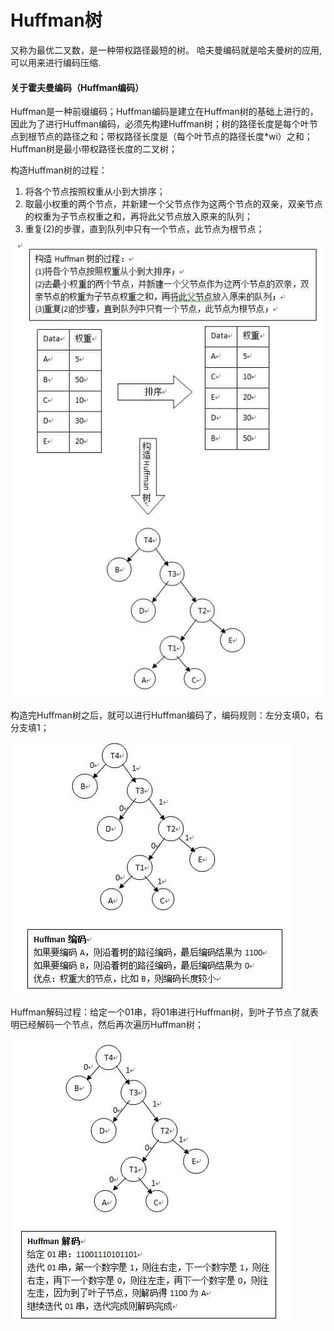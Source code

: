 # Huffman树

又称为最优二叉数，是一种带权路径最短的树。
哈夫曼编码就是哈夫曼树的应用,可以用来进行编码压缩.

#### 关于霍夫曼编码（Huffman编码）



Huffman是一种前缀编码；Huffman编码是建立在Huffman树的基础上进行的，因此为了进行Huffman编码，必须先构建Huffman树；树的路径长度是每个叶节点到根节点的路径之和；带权路径长度是（每个叶节点的路径长度*wi）之和；Huffman树是最小带权路径长度的二叉树；


构造Huffman树的过程：

1. 将各个节点按照权重从小到大排序；
2. 取最小权重的两个节点，并新建一个父节点作为这两个节点的双亲，双亲节点的权重为子节点权重之和，再将此父节点放入原来的队列；
3. 重复(2)的步骤，直到队列中只有一个节点，此节点为根节点；

![](../image/c2/Huffmantree.png)


构造完Huffman树之后，就可以进行Huffman编码了，编码规则：左分支填0，右分支填1；

![](../image/c2/Huffmantree-2.png)

Huffman解码过程：给定一个01串，将01串进行Huffman树，到叶子节点了就表明已经解码一个节点，然后再次遍历Huffman树；

![](../image/c2/Huffmantree-3.png)

